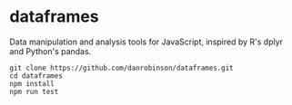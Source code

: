 # dataframes

Data manipulation and analysis tools for JavaScript, inspired by R's dplyr and Python's pandas.

```
git clone https://github.com/danrobinson/dataframes.git
cd dataframes
npm install
npm run test
```

